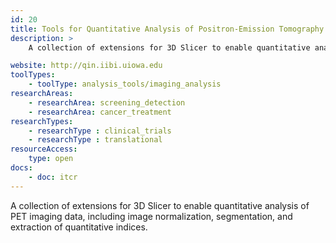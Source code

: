 ```yaml
---
id: 20
title: Tools for Quantitative Analysis of Positron-Emission Tomography (PET) Imaging
description: >
    A collection of extensions for 3D Slicer to enable quantitative analysis of PET imaging data, including image normalization, segmentation, and extraction of quantitative indices.

website: http://qin.iibi.uiowa.edu
toolTypes:
    - toolType: analysis_tools/imaging_analysis
researchAreas:
    - researchArea: screening_detection
    - researchArea: cancer_treatment
researchTypes:
    - researchType : clinical_trials
    - researchType : translational
resourceAccess:
    type: open
docs:
    - doc: itcr      
---
```

A collection of extensions for 3D Slicer to enable quantitative analysis of PET imaging data, including image normalization, segmentation, and extraction of quantitative indices.